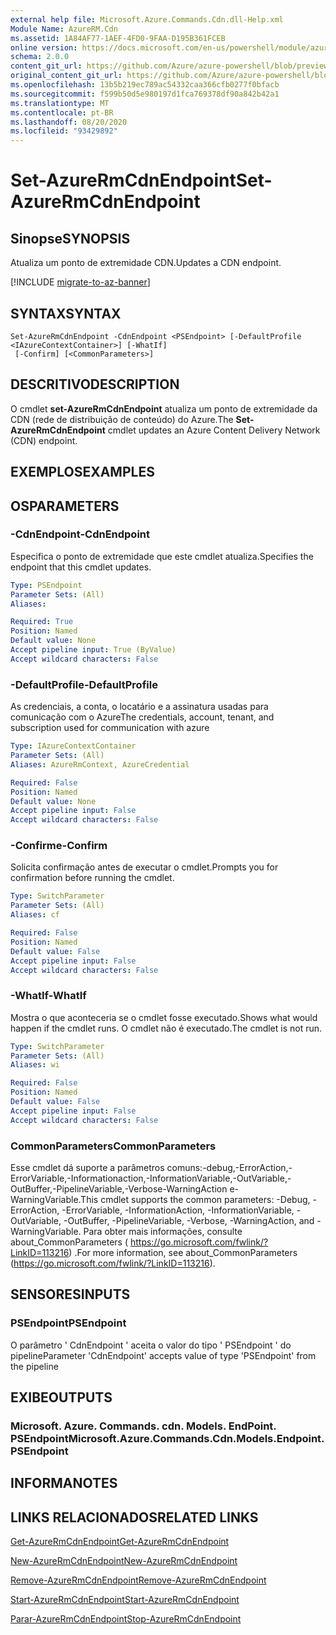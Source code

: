 ```yaml
---
external help file: Microsoft.Azure.Commands.Cdn.dll-Help.xml
Module Name: AzureRM.Cdn
ms.assetid: 1A84AF77-1AEF-4FD0-9FAA-D195B361FCEB
online version: https://docs.microsoft.com/en-us/powershell/module/azurerm.cdn/set-azurermcdnendpoint
schema: 2.0.0
content_git_url: https://github.com/Azure/azure-powershell/blob/preview/src/ResourceManager/Cdn/Commands.Cdn/help/Set-AzureRmCdnEndpoint.md
original_content_git_url: https://github.com/Azure/azure-powershell/blob/preview/src/ResourceManager/Cdn/Commands.Cdn/help/Set-AzureRmCdnEndpoint.md
ms.openlocfilehash: 13b5b219ec789ac54332caa366cfb0277f0bfacb
ms.sourcegitcommit: f599b50d5e980197d1fca769378df90a842b42a1
ms.translationtype: MT
ms.contentlocale: pt-BR
ms.lasthandoff: 08/20/2020
ms.locfileid: "93429892"
---
```

# <span data-ttu-id="ab3a6-101">Set-AzureRmCdnEndpoint</span><span class="sxs-lookup"><span data-stu-id="ab3a6-101">Set-AzureRmCdnEndpoint</span></span>

## <span data-ttu-id="ab3a6-102">Sinopse</span><span class="sxs-lookup"><span data-stu-id="ab3a6-102">SYNOPSIS</span></span>
<span data-ttu-id="ab3a6-103">Atualiza um ponto de extremidade CDN.</span><span class="sxs-lookup"><span data-stu-id="ab3a6-103">Updates a CDN endpoint.</span></span>

[!INCLUDE [migrate-to-az-banner](../../includes/migrate-to-az-banner.md)]

## <span data-ttu-id="ab3a6-104">SYNTAX</span><span class="sxs-lookup"><span data-stu-id="ab3a6-104">SYNTAX</span></span>

```
Set-AzureRmCdnEndpoint -CdnEndpoint <PSEndpoint> [-DefaultProfile <IAzureContextContainer>] [-WhatIf]
 [-Confirm] [<CommonParameters>]
```

## <span data-ttu-id="ab3a6-105">DESCRITIVO</span><span class="sxs-lookup"><span data-stu-id="ab3a6-105">DESCRIPTION</span></span>
<span data-ttu-id="ab3a6-106">O cmdlet **set-AzureRmCdnEndpoint** atualiza um ponto de extremidade da CDN (rede de distribuição de conteúdo) do Azure.</span><span class="sxs-lookup"><span data-stu-id="ab3a6-106">The **Set-AzureRmCdnEndpoint** cmdlet updates an Azure Content Delivery Network (CDN) endpoint.</span></span>

## <span data-ttu-id="ab3a6-107">EXEMPLOS</span><span class="sxs-lookup"><span data-stu-id="ab3a6-107">EXAMPLES</span></span>

## <span data-ttu-id="ab3a6-108">OS</span><span class="sxs-lookup"><span data-stu-id="ab3a6-108">PARAMETERS</span></span>

### <span data-ttu-id="ab3a6-109">-CdnEndpoint</span><span class="sxs-lookup"><span data-stu-id="ab3a6-109">-CdnEndpoint</span></span>
<span data-ttu-id="ab3a6-110">Especifica o ponto de extremidade que este cmdlet atualiza.</span><span class="sxs-lookup"><span data-stu-id="ab3a6-110">Specifies the endpoint that this cmdlet updates.</span></span>

```yaml
Type: PSEndpoint
Parameter Sets: (All)
Aliases: 

Required: True
Position: Named
Default value: None
Accept pipeline input: True (ByValue)
Accept wildcard characters: False
```

### <span data-ttu-id="ab3a6-111">-DefaultProfile</span><span class="sxs-lookup"><span data-stu-id="ab3a6-111">-DefaultProfile</span></span>
<span data-ttu-id="ab3a6-112">As credenciais, a conta, o locatário e a assinatura usadas para comunicação com o Azure</span><span class="sxs-lookup"><span data-stu-id="ab3a6-112">The credentials, account, tenant, and subscription used for communication with azure</span></span>

```yaml
Type: IAzureContextContainer
Parameter Sets: (All)
Aliases: AzureRmContext, AzureCredential

Required: False
Position: Named
Default value: None
Accept pipeline input: False
Accept wildcard characters: False
```

### <span data-ttu-id="ab3a6-113">-Confirme</span><span class="sxs-lookup"><span data-stu-id="ab3a6-113">-Confirm</span></span>
<span data-ttu-id="ab3a6-114">Solicita confirmação antes de executar o cmdlet.</span><span class="sxs-lookup"><span data-stu-id="ab3a6-114">Prompts you for confirmation before running the cmdlet.</span></span>

```yaml
Type: SwitchParameter
Parameter Sets: (All)
Aliases: cf

Required: False
Position: Named
Default value: False
Accept pipeline input: False
Accept wildcard characters: False
```

### <span data-ttu-id="ab3a6-115">-WhatIf</span><span class="sxs-lookup"><span data-stu-id="ab3a6-115">-WhatIf</span></span>
<span data-ttu-id="ab3a6-116">Mostra o que aconteceria se o cmdlet fosse executado.</span><span class="sxs-lookup"><span data-stu-id="ab3a6-116">Shows what would happen if the cmdlet runs.</span></span>
<span data-ttu-id="ab3a6-117">O cmdlet não é executado.</span><span class="sxs-lookup"><span data-stu-id="ab3a6-117">The cmdlet is not run.</span></span>

```yaml
Type: SwitchParameter
Parameter Sets: (All)
Aliases: wi

Required: False
Position: Named
Default value: False
Accept pipeline input: False
Accept wildcard characters: False
```

### <span data-ttu-id="ab3a6-118">CommonParameters</span><span class="sxs-lookup"><span data-stu-id="ab3a6-118">CommonParameters</span></span>
<span data-ttu-id="ab3a6-119">Esse cmdlet dá suporte a parâmetros comuns:-debug,-ErrorAction,-ErrorVariable,-Informationaction,-InformationVariable,-OutVariable,-OutBuffer,-PipelineVariable,-Verbose-WarningAction e-WarningVariable.</span><span class="sxs-lookup"><span data-stu-id="ab3a6-119">This cmdlet supports the common parameters: -Debug, -ErrorAction, -ErrorVariable, -InformationAction, -InformationVariable, -OutVariable, -OutBuffer, -PipelineVariable, -Verbose, -WarningAction, and -WarningVariable.</span></span> <span data-ttu-id="ab3a6-120">Para obter mais informações, consulte about_CommonParameters ( https://go.microsoft.com/fwlink/?LinkID=113216) .</span><span class="sxs-lookup"><span data-stu-id="ab3a6-120">For more information, see about_CommonParameters (https://go.microsoft.com/fwlink/?LinkID=113216).</span></span>

## <span data-ttu-id="ab3a6-121">SENSORES</span><span class="sxs-lookup"><span data-stu-id="ab3a6-121">INPUTS</span></span>

### <span data-ttu-id="ab3a6-122">PSEndpoint</span><span class="sxs-lookup"><span data-stu-id="ab3a6-122">PSEndpoint</span></span>
<span data-ttu-id="ab3a6-123">O parâmetro ' CdnEndpoint ' aceita o valor do tipo ' PSEndpoint ' do pipeline</span><span class="sxs-lookup"><span data-stu-id="ab3a6-123">Parameter 'CdnEndpoint' accepts value of type 'PSEndpoint' from the pipeline</span></span>

## <span data-ttu-id="ab3a6-124">EXIBE</span><span class="sxs-lookup"><span data-stu-id="ab3a6-124">OUTPUTS</span></span>

### <span data-ttu-id="ab3a6-125">Microsoft. Azure. Commands. cdn. Models. EndPoint. PSEndpoint</span><span class="sxs-lookup"><span data-stu-id="ab3a6-125">Microsoft.Azure.Commands.Cdn.Models.Endpoint.PSEndpoint</span></span>

## <span data-ttu-id="ab3a6-126">INFORMA</span><span class="sxs-lookup"><span data-stu-id="ab3a6-126">NOTES</span></span>

## <span data-ttu-id="ab3a6-127">LINKS RELACIONADOS</span><span class="sxs-lookup"><span data-stu-id="ab3a6-127">RELATED LINKS</span></span>

[<span data-ttu-id="ab3a6-128">Get-AzureRmCdnEndpoint</span><span class="sxs-lookup"><span data-stu-id="ab3a6-128">Get-AzureRmCdnEndpoint</span></span>](./Get-AzureRmCdnEndpoint.md)

[<span data-ttu-id="ab3a6-129">New-AzureRmCdnEndpoint</span><span class="sxs-lookup"><span data-stu-id="ab3a6-129">New-AzureRmCdnEndpoint</span></span>](./New-AzureRmCdnEndpoint.md)

[<span data-ttu-id="ab3a6-130">Remove-AzureRmCdnEndpoint</span><span class="sxs-lookup"><span data-stu-id="ab3a6-130">Remove-AzureRmCdnEndpoint</span></span>](./Remove-AzureRmCdnEndpoint.md)

[<span data-ttu-id="ab3a6-131">Start-AzureRmCdnEndpoint</span><span class="sxs-lookup"><span data-stu-id="ab3a6-131">Start-AzureRmCdnEndpoint</span></span>](./Start-AzureRmCdnEndpoint.md)

[<span data-ttu-id="ab3a6-132">Parar-AzureRmCdnEndpoint</span><span class="sxs-lookup"><span data-stu-id="ab3a6-132">Stop-AzureRmCdnEndpoint</span></span>](./Stop-AzureRmCdnEndpoint.md)


